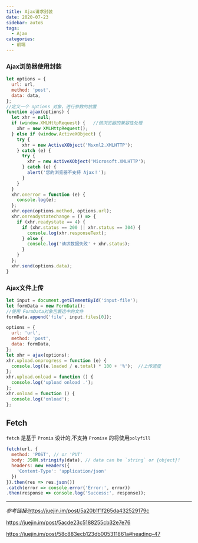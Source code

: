 ```yaml
---
title: Ajax请求封装
date: 2020-07-23
sidebar: autoS
tags:
  - Ajax
categories:
  - 前端
---
```




### Ajax浏览器使用封装

```js
let options = {
  url: url,
  method: 'post',
  data: data,
};
//定义一个 options 对象，进行参数的放置
function ajax(options) {
  let xhr = null;
  if (window.XMLHttpRequest) {   //做浏览器的兼容性处理
    xhr = new XMLHttpRequest();
  } else if (window.ActiveXObject) {
    try {
      xhr = new ActiveXObject('Msxml2.XMLHTTP');
    } catch (e) {
      try {
        xhr = new ActiveXObject('Microsoft.XMLHTTP');
      } catch (e) {
        alert('您的浏览器不支持 Ajax！');
      }
    }
  }
  xhr.onerror = function (e) {
    console.log(e);
  };
  xhr.open(options.method, options.url);
  xhr.onreadystatechange = () => {
    if (xhr.readystate == 4) {
      if (xhr.status == 200 || xhr.status == 304) {
        console.log(xhr.responseText);
      } else {
        console.log('请求数据失败' + xhr.status);
      }
    }
  };
  xhr.send(options.data);
}

```



### Ajax文件上传

```js
let input = document.getElementById('input-file');
let formData = new FormData();
//使用 FormData对象包裹选中的文件
formData.append('file', input.files[0]);

options = {
  url: 'url',
  method: 'post',
  data: formData,
};
let xhr = ajax(options);
xhr.upload.onprogress = function (e) {
  console.log((e.loaded / e.total) * 100 + '%');  //上传进度
};
xhr.upload.onload = function () {
  console.log('upload onload .');
};
xhr.onload = function () {
  console.log('onload');
};

```

## Fetch

`fetch` 是基于 `Promis` 设计的,不支持 `Promise` 的将使用`polyfill`

```js
fetch(url, {
  method: 'POST', // or 'PUT'
  body: JSON.stringify(data), // data can be `string` or {object}!
  headers: new Headers({
    'Content-Type': 'application/json'
  })
}).then(res => res.json())
.catch(error => console.error('Error:', error))
.then(response => console.log('Success:', response));
```







---

*参考链接*:<https://juejin.im/post/5a20b1f1f265da432529179c>

<https://juejin.im/post/5acde23c5188255cb32e7e76>

<https://juejin.im/post/58c883ecb123db005311861a#heading-47>